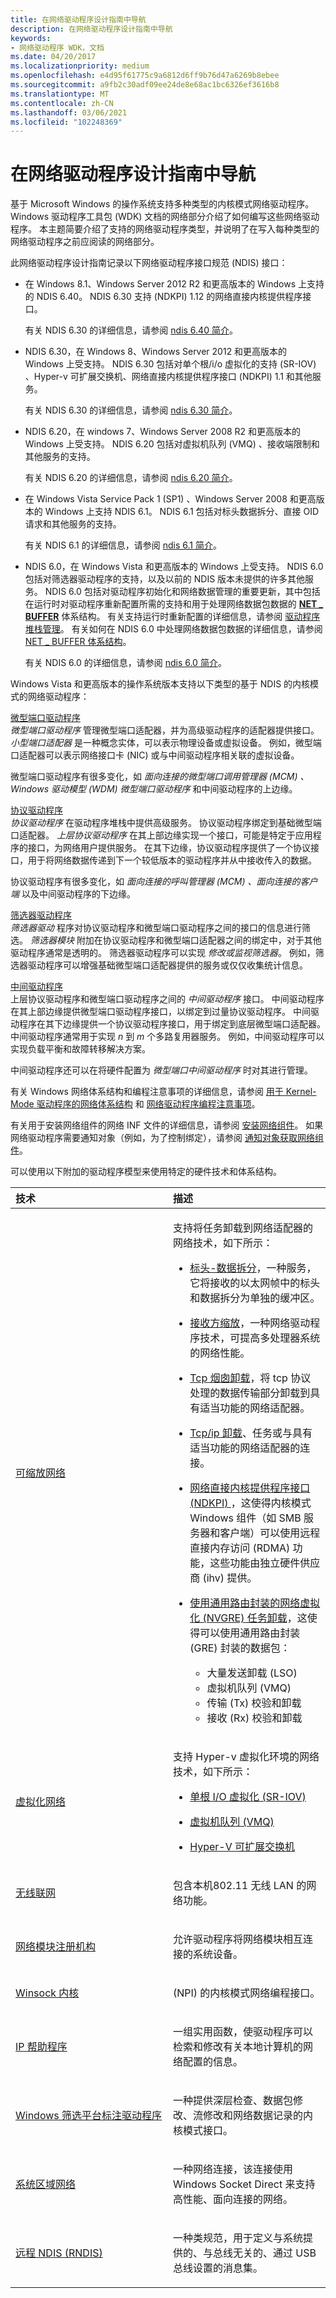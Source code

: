 ```yaml
---
title: 在网络驱动程序设计指南中导航
description: 在网络驱动程序设计指南中导航
keywords:
- 网络驱动程序 WDK，文档
ms.date: 04/20/2017
ms.localizationpriority: medium
ms.openlocfilehash: e4d95f61775c9a6812d6ff9b76d47a6269b8ebee
ms.sourcegitcommit: a9fb2c30adf09ee24de8e68ac1bc6326ef3616b8
ms.translationtype: MT
ms.contentlocale: zh-CN
ms.lasthandoff: 03/06/2021
ms.locfileid: "102248369"
---
```

# <a name="navigating-the-network-driver-design-guide"></a>在网络驱动程序设计指南中导航





基于 Microsoft Windows 的操作系统支持多种类型的内核模式网络驱动程序。 Windows 驱动程序工具包 (WDK) 文档的网络部分介绍了如何编写这些网络驱动程序。 本主题简要介绍了支持的网络驱动程序类型，并说明了在写入每种类型的网络驱动程序之前应阅读的网络部分。

此网络驱动程序设计指南记录以下网络驱动程序接口规范 (NDIS) 接口：

-   在 Windows 8.1、Windows Server 2012 R2 和更高版本的 Windows 上支持的 NDIS 6.40。 NDIS 6.30 支持 (NDKPI) 1.12 的网络直接内核提供程序接口。

    有关 NDIS 6.30 的详细信息，请参阅 [ndis 6.40 简介](introduction-to-ndis-6-40.md)。

-   NDIS 6.30，在 Windows 8、Windows Server 2012 和更高版本的 Windows 上受支持。 NDIS 6.30 包括对单个根/i/o 虚拟化的支持 (SR-IOV) 、Hyper-v 可扩展交换机、网络直接内核提供程序接口 (NDKPI) 1.1 和其他服务。

    有关 NDIS 6.30 的详细信息，请参阅 [ndis 6.30 简介](introduction-to-ndis-6-30.md)。

-   NDIS 6.20，在 windows 7、Windows Server 2008 R2 和更高版本的 Windows 上受支持。 NDIS 6.20 包括对虚拟机队列 (VMQ) 、接收端限制和其他服务的支持。

    有关 NDIS 6.20 的详细信息，请参阅 [ndis 6.20 简介](introduction-to-ndis-6-20.md)。

-   在 Windows Vista Service Pack 1 (SP1) 、Windows Server 2008 和更高版本的 Windows 上支持 NDIS 6.1。 NDIS 6.1 包括对标头数据拆分、直接 OID 请求和其他服务的支持。

    有关 NDIS 6.1 的详细信息，请参阅 [ndis 6.1 简介](introduction-to-ndis-6-1.md)。

-   NDIS 6.0，在 Windows Vista 和更高版本的 Windows 上受支持。 NDIS 6.0 包括对筛选器驱动程序的支持，以及以前的 NDIS 版本未提供的许多其他服务。 NDIS 6.0 包括对驱动程序初始化和网络数据管理的重要更新，其中包括在运行时对驱动程序重新配置所需的支持和用于处理网络数据包数据的 [**NET \_ BUFFER**](/windows-hardware/drivers/ddi/nbl/ns-nbl-net_buffer) 体系结构。 有关支持运行时重新配置的详细信息，请参阅 [驱动程序堆栈管理](driver-stack-management.md)。 有关如何在 NDIS 6.0 中处理网络数据包数据的详细信息，请参阅 [NET \_ BUFFER 体系结构](net-buffer-architecture.md)。

    有关 NDIS 6.0 的详细信息，请参阅 [ndis 6.0 简介](introduction-to-ndis-6-0.md)。

Windows Vista 和更高版本的操作系统版本支持以下类型的基于 NDIS 的内核模式的网络驱动程序：

<a href="" id="miniport-drivers"></a>[微型端口驱动程序](learning-about-miniport-drivers.md)  
*微型端口驱动程序* 管理微型端口适配器，并为高级驱动程序的适配器提供接口。 *小型端口适配器* 是一种概念实体，可以表示物理设备或虚拟设备。 例如，微型端口适配器可以表示网络接口卡 (NIC) 或与中间驱动程序相关联的虚拟设备。

微型端口驱动程序有很多变化，如 *面向连接的微型端口调用管理器 (MCM) 、* *Windows 驱动模型 (WDM) 微型端口驱动程序* 和中间驱动程序的上边缘。

<a href="" id="protocol-drivers"></a>[协议驱动程序](learning-about-protocol-drivers.md)  
*协议驱动程序* 在驱动程序堆栈中提供高级服务。 协议驱动程序绑定到基础微型端口适配器。 *上层协议驱动程序* 在其上部边缘实现一个接口，可能是特定于应用程序的接口，为网络用户提供服务。 在其下边缘，协议驱动程序提供了一个协议接口，用于将网络数据传递到下一个较低版本的驱动程序并从中接收传入的数据。

协议驱动程序有很多变化，如 *面向连接的呼叫管理器 (MCM) 、面向连接的客户端* 以及中间驱动程序的下边缘。

<a href="" id="filter-drivers"></a>[筛选器驱动程序](learning-about-filter-drivers.md)  
*筛选器驱动* 程序对协议驱动程序和微型端口驱动程序之间的接口的信息进行筛选。 *筛选器模块* 附加在协议驱动程序和微型端口适配器之间的绑定中，对于其他驱动程序通常是透明的。 筛选器驱动程序可以实现 *修改或监视筛选器*。 例如，筛选器驱动程序可以增强基础微型端口适配器提供的服务或仅仅收集统计信息。

<a href="" id="intermediate-drivers"></a>[中间驱动程序](learning-about-intermediate-drivers.md)  
上层协议驱动程序和微型端口驱动程序之间的 *中间驱动程序* 接口。 中间驱动程序在其上部边缘提供微型端口驱动程序接口，以绑定到过量协议驱动程序。 中间驱动程序在其下边缘提供一个协议驱动程序接口，用于绑定到底层微型端口适配器。 中间驱动程序通常用于实现 *n* 到 *m* 个多路复用器服务。 例如，中间驱动程序可以实现负载平衡和故障转移解决方案。

中间驱动程序还可以在将硬件配置为 *微型端口中间驱动程序* 时对其进行管理。

有关 Windows 网络体系结构和编程注意事项的详细信息，请参阅 [用于 Kernel-Mode 驱动程序的网络体系结构](windows-network-architecture-and-the-osi-model.md) 和 [网络驱动程序编程注意事项](network-driver-programming-considerations.md)。

有关用于安装网络组件的网络 INF 文件的详细信息，请参阅 [安装网络组件](installing-network-components.md)。 如果网络驱动程序需要通知对象（例如，为了控制绑定），请参阅 [通知对象获取网络组件](notify-objects-for-network-components.md)。

可以使用以下附加的驱动程序模型来使用特定的硬件技术和体系结构。

<table>  
<colgroup> <col width="50%" /> <col width="50%" /> </colgroup>  
<thead>  
<tr class="header">  
<th align="left">技术</th>
<th align="left">描述</th>
</tr>
</thead>
<tbody>
<tr class="odd">
<td align="left"><p><a href="/windows-hardware/drivers/ddi/_netvista/" data-raw-source="[Scalable Networking](/windows-hardware/drivers/ddi/_netvista/)">可缩放网络</a></p></td>
<td align="left"><p>支持将任务卸载到网络适配器的网络技术，如下所示：</p>
<ul>
<li><p><a href="header-data-split.md" data-raw-source="[Header-Data Split](header-data-split.md)">标头-数据拆分</a>，一种服务，它将接收的以太网帧中的标头和数据拆分为单独的缓冲区。</p></li>
<li><p><a href="/windows-hardware/drivers/network/receive-side-scaling-version-2-rssv2-" data-raw-source="[Receive Side Scaling](./receive-side-scaling-version-2-rssv2-.md)">接收方缩放</a>，一种网络驱动程序技术，可提高多处理器系统的网络性能。</p></li>
<li><p><a href="/previous-versions/windows/hardware/network/ndis-tcp-chimney-offload" data-raw-source="[TCP Chimney Offload](/previous-versions/windows/hardware/network/ndis-tcp-chimney-offload)">Tcp 烟囱卸载</a>，将 tcp 协议处理的数据传输部分卸载到具有适当功能的网络适配器。</p></li>
<li><p><a href="tcp-ip-offload.md" data-raw-source="[TCP/IP Offload](tcp-ip-offload.md)">Tcp/ip 卸载</a>、任务或与具有适当功能的网络适配器的连接。</p></li>
<li><p><a href="overview-of-network-direct-kernel-provider-interface--ndkpi-.md" data-raw-source="[Network Direct Kernel Provider Interface (NDKPI)](overview-of-network-direct-kernel-provider-interface--ndkpi-.md)">网络直接内核提供程序接口 (NDKPI) </a>，这使得内核模式 Windows 组件（如 SMB 服务器和客户端）可以使用远程直接内存访问 (RDMA) 功能，这些功能由独立硬件供应商 (ihv) 提供。</p></li>
<li><p><a href="network-virtualization-using-generic-routing-encapsulation--nvgre--task-offload.md" data-raw-source="[Network Virtualization using Generic Routing Encapsulation (NVGRE) Task Offload](network-virtualization-using-generic-routing-encapsulation--nvgre--task-offload.md)">使用通用路由封装的网络虚拟化 (NVGRE) 任务卸载</a>，这使得可以使用通用路由封装 (GRE) 封装的数据包：</p>
<ul>
<li>大量发送卸载 (LSO)</li>
<li>虚拟机队列 (VMQ)</li>
<li>传输 (Tx) 校验和卸载</li>
<li>接收 (Rx) 校验和卸载</li>
</ul></li>
</ul></td>
</tr>
<tr class="even">
<td align="left"><p><a href="virtualized-networking.md" data-raw-source="[Virtualized Networking](virtualized-networking.md)">虚拟化网络</a></p></td>
<td align="left"><p>支持 Hyper-v 虚拟化环境的网络技术，如下所示：</p>
<ul>
<li><p><a href="single-root-i-o-virtualization--sr-iov-.md" data-raw-source="[Single Root I/O Virtualization (SR-IOV)](single-root-i-o-virtualization--sr-iov-.md)">单根 I/O 虚拟化 (SR-IOV)</a></p></li>
<li><p><a href="virtual-machine-queue--vmq--in-ndis-6-20.md" data-raw-source="[Virtual Machine Queue (VMQ)](virtual-machine-queue--vmq--in-ndis-6-20.md)">虚拟机队列 (VMQ)</a></p></li>
<li><p><a href="hyper-v-extensible-switch.md" data-raw-source="[Hyper-V Extensible Switch](hyper-v-extensible-switch.md)">Hyper-V 可扩展交换机</a></p></li>
</ul></td>
</tr>
<tr class="odd">
<td align="left"><p><a href="/windows-hardware/drivers/ddi/_netvista/" data-raw-source="[Wireless Networking](/windows-hardware/drivers/ddi/_netvista/)">无线联网</a></p></td>
<td align="left"><p>包含本机802.11 无线 LAN 的网络功能。</p></td>
</tr>
<tr class="even">
<td align="left"><p><a href="/windows-hardware/drivers/ddi/_netvista/" data-raw-source="[Network Module Registrar](/windows-hardware/drivers/ddi/_netvista/)">网络模块注册机构</a></p></td>
<td align="left"><p>允许驱动程序将网络模块相互连接的系统设备。</p></td>
</tr>
<tr class="odd">
<td align="left"><p><a href="/windows-hardware/drivers/ddi/_netvista/" data-raw-source="[Winsock Kernel](/windows-hardware/drivers/ddi/_netvista/)">Winsock 内核</a></p></td>
<td align="left"><p> (NPI) 的内核模式网络编程接口。</p></td>
</tr>
<tr class="even">
<td align="left"><p><a href="ip-helper.md" data-raw-source="[IP Helper](ip-helper.md)">IP 帮助程序</a></p></td>
<td align="left"><p>一组实用函数，使驱动程序可以检索和修改有关本地计算机的网络配置的信息。</p></td>
</tr>
<tr class="odd">
<td align="left"><p><a href="windows-filtering-platform-callout-drivers2.md" data-raw-source="[Windows Filtering Platform Callout Drivers](windows-filtering-platform-callout-drivers2.md)">Windows 筛选平台标注驱动程序</a></p></td>
<td align="left"><p>一种提供深层检查、数据包修改、流修改和网络数据记录的内核模式接口。</p></td>
</tr>
<tr class="even">
<td align="left"><p><a href="system-area-networks.md" data-raw-source="[System Area Networks](system-area-networks.md)">系统区域网络</a></p></td>
<td align="left"><p>一种网络连接，该连接使用 Windows Socket Direct 来支持高性能、面向连接的网络。</p></td>
</tr>
<tr class="odd">
<td align="left"><p><a href="/previous-versions/ff570659(v=vs.85)" data-raw-source="[Remote NDIS (RNDIS)](/previous-versions/ff570659(v=vs.85))">远程 NDIS (RNDIS)</a></p></td>
<td align="left"><p>一种类规范，用于定义与系统提供的、与总线无关的、通过 USB 总线设置的消息集。</p></td>
</tr>
</tbody>
</table>

 

